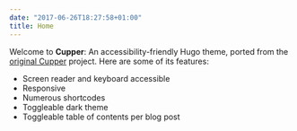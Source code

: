 ```yaml
---
date: "2017-06-26T18:27:58+01:00"
title: Home
---
```


Welcome to **Cupper**: An accessibility-friendly Hugo theme, ported from the [original Cupper](https://github.com/ThePacielloGroup/cupper) project. Here are some of its features:

* Screen reader and keyboard accessible
* Responsive
* Numerous shortcodes
* Toggleable dark theme
* Toggleable table of contents per blog post
